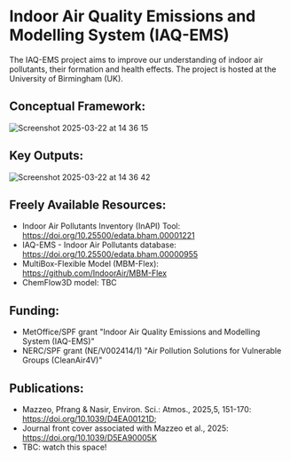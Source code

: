 # Indoor Air Quality Emissions and Modelling System (IAQ-EMS)

The IAQ-EMS project aims to improve our understanding of indoor air pollutants, their formation and health effects. The project is hosted at the University of Birmingham (UK). 
## Conceptual Framework:  
![Screenshot 2025-03-22 at 14 36 15](https://github.com/user-attachments/assets/423e2f70-b802-40d2-b77b-a85a20c8b6ad)

## Key Outputs:
![Screenshot 2025-03-22 at 14 36 42](https://github.com/user-attachments/assets/ea050730-9493-4ef5-a29a-a01dd9792716)

## Freely Available Resources:
- Indoor Air Pollutants Inventory (InAPI) Tool: https://doi.org/10.25500/edata.bham.00001221
- IAQ-EMS - Indoor Air Pollutants database: https://doi.org/10.25500/edata.bham.00000955
- MultiBox-Flexible Model (MBM-Flex): https://github.com/IndoorAir/MBM-Flex
- ChemFlow3D model: TBC

## Funding:
- MetOffice/SPF grant "Indoor Air Quality Emissions and Modelling System (IAQ-EMS)"
- NERC/SPF grant (NE/V002414/1) "Air Pollution Solutions for Vulnerable Groups (CleanAir4V)"

## Publications:
- Mazzeo, Pfrang & Nasir, Environ. Sci.: Atmos., 2025,5, 151-170: https://doi.org/10.1039/D4EA00121D;
- Journal front cover associated with Mazzeo et al., 2025: https://doi.org/10.1039/D5EA90005K
- TBC: watch this space!

  

